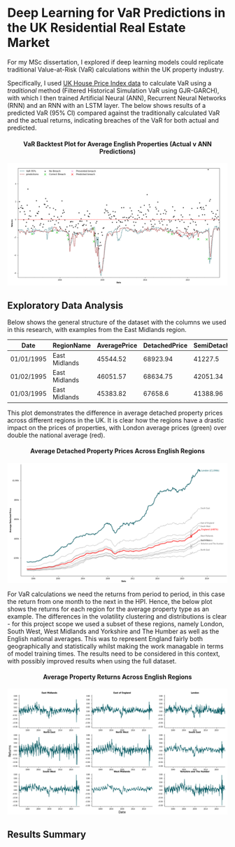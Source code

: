 
# Deep Learning for VaR Predictions in the UK Residential Real Estate Market

For my MSc dissertation, I explored if deep learning models could replicate traditional Value-at-Risk (VaR) calculations within the UK property industry. 

Specifically, I used [UK House Price Index data](https://www.gov.uk/government/collections/uk-house-price-index-reports) to calculate VaR using a *traditional* method (Filtered Historical Simulation VaR using GJR-GARCH), with which I then trained Artificial Neural  (ANN), Recurrent Neural Networks (RNN) and an RNN with an LSTM layer. The below shows results of a predicted VaR (95% CI) compared against the traditionally calculated VaR and the actual returns, indicating breaches of the VaR for both actual and predicted.

<h4 align="center">
VaR Backtest Plot for Average English Properties (Actual v ANN Predictions)
</h4>

![example_VaR](https://github.com/joemarron/real-estate-risk-forecasting/blob/main/plots/average_England_ANN_var_prediction_backtest.png)

## Exploratory Data Analysis

Below shows the general structure of the dataset with the columns we used in this research, with examples from the East Midlands region.

| Date       | RegionName    | AveragePrice | DetachedPrice | SemiDetachedPrice | TerracedPrice | FlatPrice |
| ---------- | ------------- | ------------ | ------------- | ----------------- | ------------- | --------- |
| 01/01/1995 | East Midlands | 45544.52     | 68923.94      | 41227.5           | 32870.49      | 30954.76  |
| 01/02/1995 | East Midlands | 46051.57     | 68634.75      | 42051.34          | 33423.75      | 31600.06  |
| 01/03/1995 | East Midlands | 45383.82     | 67658.6       | 41388.96          | 33005.72      | 30958.9   |

This plot demonstrates the difference in average detached property prices across different regions in the UK. It is clear how the regions have a drastic impact on the prices of properties, with London average prices (green) over double the national average (red).

<h4 align="center">
Average Detached Property Prices Across English Regions
</h4>

![price_hist](https://github.com/joemarron/real-estate-risk-forecasting/blob/main/plots/average_detached_lineplot.png)

For VaR calculations we need the returns from period to period, in this case the return from one month to the next in the HPI. Hence, the below plot shows the returns for each region for the average property type as an example. The differences in the volatility clustering and distributions is clear - for this project scope we used a subset of these regions, namely London, South West, West Midlands and Yorkshire and The Humber as well as the English national averages. This was to represent England fairly both geographically and statistically whilst making the work managable in terms of model training times. The results need to be considered in this context, with possibly improved results when using the full dataset.

<h4 align="center">
Average Property Returns Across English Regions
</h4>

![price_hist](https://github.com/joemarron/real-estate-risk-forecasting/blob/main/plots/average_returns.png)

## Results Summary



